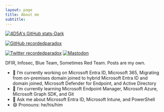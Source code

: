 ```yaml
---
layout: page
title: About me
subtitle: 
---
```


[![4D5A's GitHub stats-Dark](https://github-readme-stats.vercel.app/api?username=4D5A&show_icons=true&theme=dark#gh-dark-mode-only)](https://github.com/anuraghazra/github-readme-stats#gh-dark-mode-only)

[![GitHub recordedparadox](https://img.shields.io/github/followers/4D5A?label=Follow&style=social)](https://github.com/4D5A)

[![Twitter recordedparadox](https://img.shields.io/twitter/follow/recordedparadox?style=social)](https://witter.com/recordedparadox)
[![Mastodon](https://img.shields.io/mastodon/follow/109299763334110460?domain=https%3A%2F%2Finfosec.exchange&style=social)](https://infosec.exchange/users/recordedparadox)

DFIR, Infosec, Blue Team, Sometimes Red Team. Posts are my own.

- 🔭 I’m currently working on Microsoft Entra ID, Microsoft 365, Migrating from on-premises domain joined to hybrid Microsoft Entra ID and domain joined, Microsoft Defender for Endpoint, and Active Directory
- 🌱 I’m currently learning Microsoft Endpoint Manager, Microsoft Azure, Microsoft Graph SDK, and Git
- 💬 Ask me about Microsoft Entra ID, Microsoft Intune, and PowerShell
- 😄 Pronouns: he/his/him